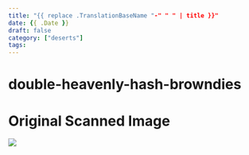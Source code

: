 ```yaml
---
title: "{{ replace .TranslationBaseName "-" " " | title }}"
date: {{ .Date }}
draft: false
category: ["deserts"]
tags:
---
```


# double-heavenly-hash-browndies

# Original Scanned Image

![](/static/deserts/double-heavenly-hash-browndies.png)